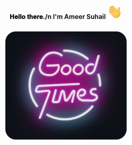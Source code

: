 <div align="center">
<h2> 𝐇𝐞𝐥𝐥𝐨 𝐭𝐡𝐞𝐫𝐞./n I'm Ameer Suhail <img src="Hi.gif" width="50"></h2>
</div>
<div align="center">
	<br>
		<img src="good-times.svg" width="400px">
	<br>
</div>


